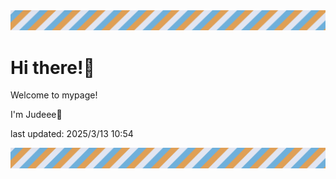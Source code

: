 <!-- Header image -->
<img src="./pokemon/pokemon_20.png" width="1000">

# Hi there!👋

Welcome to mypage!

I'm Judeee🐷

last updated: 2025/3/13 10:54

<!-- Footer image -->
<img src="./pokemon/pokemon_20.png" width="1000">
